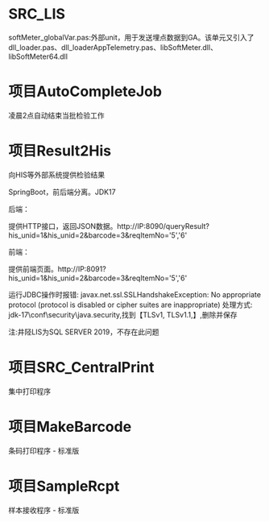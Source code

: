 # SRC_LIS
softMeter_globalVar.pas:外部unit，用于发送埋点数据到GA。该单元又引入了dll_loader.pas、dll_loaderAppTelemetry.pas、libSoftMeter.dll、libSoftMeter64.dll

# 项目AutoCompleteJob 
凌晨2点自动结束当批检验工作

# 项目Result2His 
向HIS等外部系统提供检验结果 

SpringBoot，前后端分离。JDK17 

后端： 

提供HTTP接口，返回JSON数据。http://IP:8090/queryResult?his_unid=1&his_unid=2&barcode=3&reqItemNo='5','6' 

前端： 

提供前端页面。http://IP:8091?his_unid=1&his_unid=2&barcode=3&reqItemNo='5','6' 

运行JDBC操作时报错:
javax.net.ssl.SSLHandshakeException: No appropriate protocol (protocol is disabled or cipher suites are inappropriate)
处理方式:
jdk-17\conf\security\java.security,找到【TLSv1, TLSv1.1,】,删除并保存 

注:井陉LIS为SQL SERVER 2019，不存在此问题

# 项目SRC_CentralPrint
集中打印程序

# 项目MakeBarcode
条码打印程序 - 标准版

# 项目SampleRcpt
样本接收程序 - 标准版

